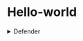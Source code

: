 # Hello-world
<details>
<summary markdown="span">
  Defender
  </summary>
  * [Defender: Doug Urner](https://douglasurner.github.io/prototypes/Defender/index.html)
  * [GAME_NAME: YOUR_NAME](GAME_URL)
 
